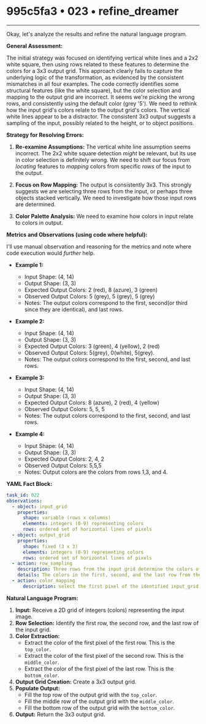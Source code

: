 # 995c5fa3 • 023 • refine_dreamer

---
Okay, let's analyze the results and refine the natural language program.

**General Assessment:**

The initial strategy was focused on identifying vertical white lines and a 2x2 white square, then using rows related to these features to determine the colors for a 3x3 output grid. This approach clearly fails to capture the underlying logic of the transformation, as evidenced by the consistent mismatches in all four examples. The code correctly identifies some structural features (like the white square), but the color selection and mapping to the output grid are incorrect. It seems we're picking the wrong rows, and consistently using the default color (grey '5'). We need to rethink how the input grid's colors relate to the output grid's colors. The vertical white lines appear to be a distractor. The consistent 3x3 output suggests a sampling of the input, possibly related to the height, or to object positions.

**Strategy for Resolving Errors:**

1.  **Re-examine Assumptions:** The vertical white line assumption seems incorrect. The 2x2 white square detection *might* be relevant, but its use in color selection is definitely wrong. We need to shift our focus from *locating* features to *mapping* colors from specific *rows* of the input to the output.

2.  **Focus on Row Mapping:** The output is consistently 3x3. This strongly suggests we are selecting three rows from the input, or perhaps three objects stacked vertically. We need to investigate how those input rows are determined.

3.  **Color Palette Analysis:** We need to examine how colors in input relate to colors in output.

**Metrics and Observations (using code where helpful):**

I'll use manual observation and reasoning for the metrics and note where code execution would *further* help.

*   **Example 1:**
    *   Input Shape: (4, 14)
    *   Output Shape: (3, 3)
    *   Expected Output Colors: 2 (red), 8 (azure), 3 (green)
    *   Observed Output Colors: 5 (grey), 5 (grey), 5 (grey)
    *   Notes: The output colors correspond to the first, second(or third since they are identical), and last rows.

*   **Example 2:**
    *   Input Shape: (4, 14)
    *   Output Shape: (3, 3)
    *   Expected Output Colors: 3 (green), 4 (yellow), 2 (red)
    *   Observed Output Colors: 5(grey), 0(white), 5(grey).
    *   Notes: The output colors correspond to the first, second, and last rows.

*   **Example 3:**
    *   Input Shape: (4, 14)
    *   Output Shape: (3, 3)
    *   Expected Output Colors: 8 (azure), 2 (red), 4 (yellow)
    *   Observed Output Colors: 5, 5, 5
    *   Notes: The output colors correspond to the first, second, and last rows.

*   **Example 4:**
    *   Input Shape: (4, 14)
    *   Output Shape: (3, 3)
    *   Expected Output Colors: 2, 4, 2
    *   Observed Output Colors: 5,5,5
    *   Notes: Output colors are the colors from rows 1,3, and 4.

**YAML Fact Block:**

```yaml
task_id: 022
observations:
  - object: input_grid
    properties:
      shape: variable (rows x columns)
      elements: integers (0-9) representing colors
      rows: ordered set of horizontal lines of pixels
  - object: output_grid
    properties:
      shape: fixed (3 x 3)
      elements: integers (0-9) representing colors
      rows: ordered set of horizontal lines of pixels
  - action: row_sampling
    description: Three rows from the input grid determine the colors of the three rows in the output grid.
    details: The colors in the first, second, and the last row from the input_grid are the colors used for the output.
  - action: color_mapping
      description: select the first pixel of the identified input_grid row
```

**Natural Language Program:**

1.  **Input:** Receive a 2D grid of integers (colors) representing the input image.
2.  **Row Selection:** Identify the first row, the second row, and the last row of the input grid.
3.  **Color Extraction:**
    *   Extract the color of the first pixel of the first row. This is the `top_color`.
    *   Extract the color of the first pixel of the second row. This is the `middle_color`.
    *   Extract the color of the first pixel of the last row. This is the `bottom_color`.
4.  **Output Grid Creation:** Create a 3x3 output grid.
5.  **Populate Output:**
    *   Fill the top row of the output grid with the `top_color`.
    *   Fill the middle row of the output grid with the `middle_color`.
    *   Fill the bottom row of the output grid with the `bottom_color`.
6.  **Output:** Return the 3x3 output grid.

